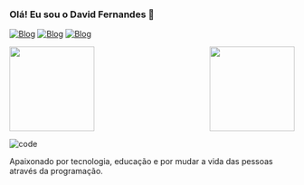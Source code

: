 ### Olá! Eu sou o David Fernandes 👋


 [![Blog](https://img.shields.io/badge/LinkedIn-0077B5?style=for-the-badge&logo=linkedin&logoColor=white)](https://www.linkedin.com/in/david-fernandes-353972254/)
[![Blog](https://img.shields.io/badge/Instagram-E4405F?style=for-the-badge&logo=instagram&logoColor=white)](https://www.instagram.com/david_fer77/)
[![Blog](https://img.shields.io/badge/Gmail-D14836?style=for-the-badge&logo=gmail&logoColor=white)](davidfernandes3679@gmail.com)

  <img align="right" height="150em" src="https://github-readme-stats.vercel.app/api/top-langs/?username=David3679&layout=compact&langs_count=16&theme=merko"/>
  <img  height="150em" src="https://github-readme-stats.vercel.app/api?username=David3679&show_icons=true&theme=merko&include_all_commits=true&count_private=true"/>
  
  
   ![code](https://user-images.githubusercontent.com/126813373/233823463-c1be69e0-1fde-492c-9f04-cf32ddb7ad29.gif)
   
   Apaixonado por tecnologia, educação e por mudar a vida das pessoas através da programação.
  
